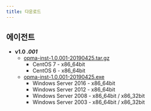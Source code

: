```yaml
---
title: 다운로드
---
```


## 에이전트

- **v1.0 _.001_**
  - [opma-inst-1.0.001-20190425.tar.gz](opma-inst-1.0.001-20190425.tar.gz)
    - CentOS 7 - x86_64bit
    - CentOS 6 - x86_64bit
  - [opma-inst-1.0.001-20190425.exe](opma-inst-1.0.001-20190425.exe_)
    - Windows Server 2016 - x86_64bit
    - Windows Server 2012 - x86_64bit
    - Windows Server 2008 - x86_64bit / x86_32bit
    - Windows Server 2003 - x86_64bit / x86_32bit

